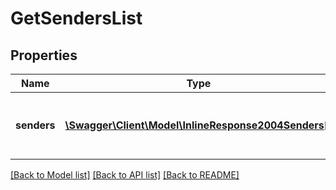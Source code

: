 # GetSendersList

## Properties
Name | Type | Description | Notes
------------ | ------------- | ------------- | -------------
**senders** | [**\Swagger\Client\Model\InlineResponse2004Senders[]**](InlineResponse2004Senders.md) | List of the senders available in your account | [optional] 

[[Back to Model list]](../README.md#documentation-for-models) [[Back to API list]](../README.md#documentation-for-api-endpoints) [[Back to README]](../README.md)



